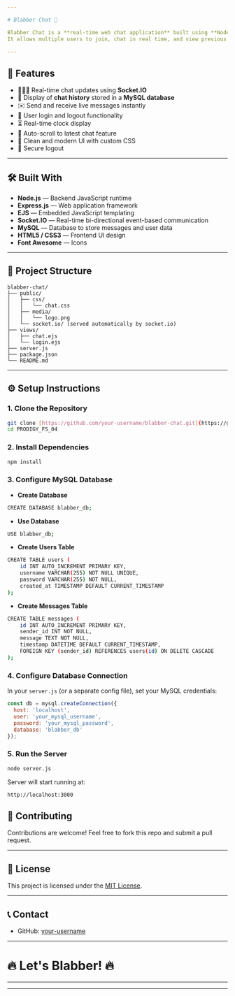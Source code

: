 ```yaml
---

# Blabber Chat 💬

Blabber Chat is a **real-time web chat application** built using **Node.js**, **Express**, **Socket.IO**, **EJS**, and **MySQL**.  
It allows multiple users to join, chat in real time, and view previous message history.

---
```


## 🚀 Features

- 🧑‍🤝‍🧑 Real-time chat updates using **Socket.IO**
- 📜 Display of **chat history** stored in a **MySQL database**
- ✉️ Send and receive live messages instantly
- 👤 User login and logout functionality
- ⏳ Real-time clock display
- 📜 Auto-scroll to latest chat feature
- 🎨 Clean and modern UI with custom CSS
- 🔐 Secure logout

---

## 🛠️ Built With

- **Node.js** — Backend JavaScript runtime
- **Express.js** — Web application framework
- **EJS** — Embedded JavaScript templating
- **Socket.IO** — Real-time bi-directional event-based communication
- **MySQL** — Database to store messages and user data
- **HTML5 / CSS3** — Frontend UI design
- **Font Awesome** — Icons

---

## 📂 Project Structure

```
blabber-chat/
├── public/
│   ├── css/
│   │   └── chat.css
│   ├── media/
│   │   └── logo.png
│   └── socket.io/ (served automatically by socket.io)
├── views/
│   ├── chat.ejs
│   └── login.ejs
├── server.js
├── package.json
└── README.md
```

---

## ⚙️ Setup Instructions

### 1. Clone the Repository
```bash
git clone [https://github.com/your-username/blabber-chat.git](https://github.com/Antony-Ouseppachan/PRODIGY_FS_04.git)
cd PRODIGY_FS_04
```

### 2. Install Dependencies
```bash
npm install
```

### 3. Configure MySQL Database

- **Create Database**
```bash
CREATE DATABASE blabber_db;
```
- **Use Database**
```bash
USE blabber_db;
```
- **Create Users Table**
```bash
CREATE TABLE users (
    id INT AUTO_INCREMENT PRIMARY KEY,
    username VARCHAR(255) NOT NULL UNIQUE,
    password VARCHAR(255) NOT NULL,
    created_at TIMESTAMP DEFAULT CURRENT_TIMESTAMP
);
```
- **Create Messages Table**
```bash
CREATE TABLE messages (
    id INT AUTO_INCREMENT PRIMARY KEY,
    sender_id INT NOT NULL,
    message TEXT NOT NULL,
    timestamp DATETIME DEFAULT CURRENT_TIMESTAMP,
    FOREIGN KEY (sender_id) REFERENCES users(id) ON DELETE CASCADE
);
```

### 4. Configure Database Connection

In your `server.js` (or a separate config file), set your MySQL credentials:
```javascript
const db = mysql.createConnection({
  host: 'localhost',
  user: 'your_mysql_username',
  password: 'your_mysql_password',
  database: 'blabber_db'
});
```

### 5. Run the Server
```bash
node server.js
```

Server will start running at:
```
http://localhost:3000
```

## 🙌 Contributing

Contributions are welcome! Feel free to fork this repo and submit a pull request.

---

## 📄 License

This project is licensed under the [MIT License](LICENSE).

---

## 📞 Contact

- GitHub: [your-username](https://github.com/Antony-Ouseppachan)

---

# 🔥 Let's Blabber! 🔥

---

---
